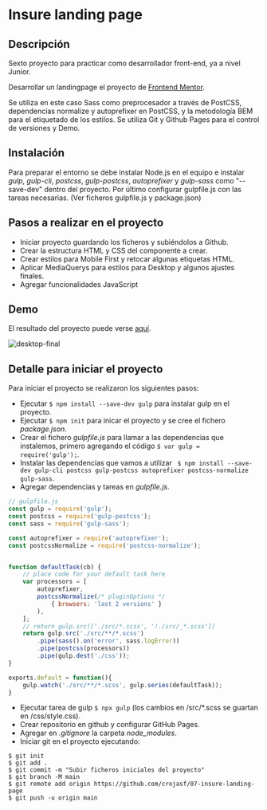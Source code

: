 # Insure landing page



## Descripción

Sexto proyecto para practicar como desarrollador front-end, ya a nivel Junior.

Desarrollar un landingpage  el proyecto de [Frontend Mentor](https://www.frontendmentor.io/challenges/insure-landing-page-uTU68JV8).

Se utiliza en este caso Sass como preprocesador a través de PostCSS, dependencias normalize y autoprefixer en PostCSS, y la metodología BEM para el etiquetado de los estilos. Se utiliza Git y Github Pages para el control de versiones y Demo.

## Instalación

Para preparar el entorno se debe instalar Node.js en el equipo e instalar *gulp*, *gulp-cli*, *postcss*, *gulp-postcss*, *autoprefixer* y *gulp-sass* como "--save-dev" dentro del proyecto. Por último configurar gulpfile.js con las tareas necesarias. (Ver ficheros gulpfile.js y package.json)


## Pasos a realizar en el proyecto

+ Iniciar proyecto guardando los ficheros y subiéndolos a Github.
+ Crear la estructura HTML y CSS del componente a crear.
+ Crear estilos para Mobile First y retocar algunas etiquetas HTML.
+ Aplicar MediaQuerys para estilos para Desktop y algunos ajustes finales.
+ Agregar funcionalidades JavaScript


## Demo
El resultado del proyecto puede verse [aquí](https://crojasf.github.io/07-insure-landing-page/).

![desktop-final](/design/desktop-final.png)


## Detalle para iniciar el proyecto
Para iniciar el proyecto se realizaron los siguientes pasos:

+ Ejecutar `$ npm install --save-dev gulp` para instalar gulp en el proyecto.
+ Ejecutar `$ npm init` para inicar el proyecto y se cree el fichero *package.json*.
+ Crear el fichero *gulpfile.js* para llamar a las dependencias que instalemos, primero agregando el código `$ var gulp = require('gulp');`.
+ Instalar las dependencias que vamos a utilizar ` $ npm install --save-dev gulp-cli postcss gulp-postcss autoprefixer postcss-normalize gulp-sass`.
+ Agregar dependencias y tareas en *gulpfile.js*.

```js
// gulpfile.js
const gulp = require('gulp');
const postcss = require('gulp-postcss');
const sass = require('gulp-sass');

const autoprefixer = require('autoprefixer');
const postcssNormalize = require('postcss-normalize');


function defaultTask(cb) {
	// place code for your default task here
	var processors = [
		autoprefixer,
		postcssNormalize(/* pluginOptions */
			{ browsers: 'last 2 versions' }
		),
	];
	// return gulp.src(['./src/*.scss', '!./src/_*.scss'])
	return gulp.src('./src/**/*.scss')
		.pipe(sass().on('error', sass.logError))
		.pipe(postcss(processors))
		.pipe(gulp.dest('./css'));
}

exports.default = function(){
	gulp.watch('./src/**/*.scss', gulp.series(defaultTask));
}
```
+ Ejecutar tarea de gulp `$ npx gulp` (los cambios en /src/*.scss se guartan en /css/style.css).
+ Crear repositorio en github y configurar GitHub Pages.
+ Agregar en *.gitignore* la carpeta *node_modules*.
+ Iniciar git en el proyecto ejecutando:
```
$ git init
$ git add .
$ git commit -m "Subir ficheros iniciales del proyecto"
$ git branch -M main
$ git remote add origin https://github.com/crojasf/07-insure-landing-page
$ git push -u origin main
```

